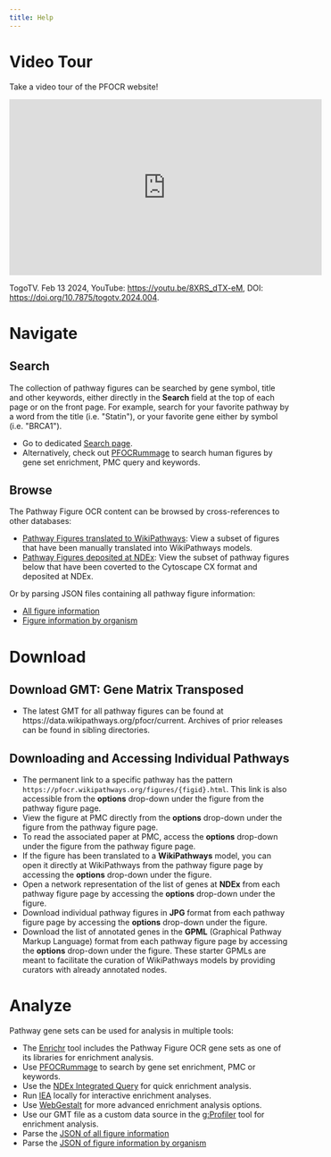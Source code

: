 ```yaml
---
title: Help
---
```

<div id="video">
 <h1>Video Tour</h1>
        <p>Take a video tour of the PFOCR website!</p>
        <p><iframe width="560" height="315" src="https://www.youtube.com/embed/8XRS_dTX-eM?si=ufH5i7Ah7Dc8sMx9" title="YouTube video player" frameborder="0" allow="accelerometer; autoplay; clipboard-write; encrypted-media; gyroscope; picture-in-picture; web-share" allowfullscreen></iframe></p>
        <p>TogoTV. Feb 13 2024, YouTube: <a href="https://youtu.be/8XRS_dTX-eM" target="_blank">https://youtu.be/8XRS_dTX-eM</a>, DOI: <a href="https://doi.org/10.7875/togotv.2024.004" target="_blank">https://doi.org/10.7875/togotv.2024.004</a>.</p>
        
<div id="navigate">
<h1>Navigate</h1>

<h2>Search</h2>
<p>The collection of pathway figures can be searched by gene symbol, title and other keywords, either directly in the <b>Search</b> field at the top of each page or on the front page. For example, search for your favorite pathway by a word from the title (i.e. "Statin"), or your favorite gene either by symbol (i.e. "BRCA1").</p>
<ul>
<li>Go to dedicated <a href="search.html">Search page</a>.</li>
<li>Alternatively, check out <a href="https://pfocrummage.maayanlab.cloud" target="_blank">PFOCRummage</a> to search human figures by gene set enrichment, PMC query and keywords.</li>
</ul>

<h2>Browse</h2>
<p>The Pathway Figure OCR content can be browsed by cross-references to other databases:</p>
<ul>
<li><a href="/browse/wikipathways.html">Pathway Figures translated to WikiPathways</a>: View a subset of figures that have been manually translated into WikiPathways models.</li>
<li><a href="/browse/ndex.html">Pathway Figures deposited at NDEx</a>: View the subset of pathway figures below that have been coverted to the Cytoscape CX format and deposited at NDEx.</li>
</ul>

<p>Or by parsing JSON files containing all pathway figure information:</p>
<ul>
<li><a href="https://pfocr.wikipathways.org/json/getFigureInfo.json">All figure information</a></li>
<li><a href="https://pfocr.wikipathways.org/json/listFiguresByOrganism.json">Figure information by organism</a></li>
</ul>
</div>

<div id="download">
<h1>Download</h1>

<h2>Download GMT: Gene Matrix Transposed</h2>
<ul>
<li>The latest GMT for all pathway figures can be found at https://data.wikipathways.org/pfocr/current. Archives of prior releases can be found in sibling directories.
</li>
</ul>

<h2>Downloading and Accessing Individual Pathways</h2>
<ul>
<li>The permanent link to a specific pathway has the pattern <code>https://pfocr.wikipathways.org/figures/{figid}.html</code>. This link is also accessible from the <b>options</b> drop-down under the figure from the pathway figure page.</li>
<li>View the figure at PMC directly from the <b>options</b> drop-down under the figure from the pathway figure page.</li>
<li>To read the associated paper at PMC, access the <b>options</b> drop-down under the figure from the pathway figure page.</li>
<li>If the figure has been translated to a <b>WikiPathways</b> model, you can open it directly at WikiPathways from the pathway figure page by accessing the <b>options</b> drop-down under the figure.</li>
<li>Open a network representation of the list of genes at <b>NDEx</b> from each pathway figure page by accessing the <b>options</b> drop-down under the figure.</li>
<li>Download individual pathway figures in <b>JPG</b> format from each pathway figure page by accessing the <b>options</b> drop-down under the figure.</li>
<li>Download the list of annotated genes in the <b>GPML</b> (Graphical Pathway Markup Language) format from each pathway figure page by accessing the <b>options</b> drop-down under the figure. These starter GPMLs are meant to facilitate the curation of WikiPathways models by providing curators with already annotated nodes.</li>
</ul>


</div>


<div id="analyze">
<h1>Analyze</h1>

<p>Pathway gene sets can be used for analysis in multiple tools:</p>
<ul>
<li>The <a href="https://maayanlab.cloud/Enrichr/" target="_blank">Enrichr</a> tool includes the Pathway Figure OCR gene sets as one of its libraries for enrichment analysis.</li>
<li>Use <a href="https://pfocrummage.maayanlab.cloud/" target="_blank">PFOCRummage</a> to search by gene set enrichment, PMC or keywords.</li>
<li>Use the <a href="https://www.ndexbio.org/iquery/" target="_blank">NDEx Integrated Query</a> for quick enrichment analysis.</li>
<li>Run <a href="https://github.com/gladstone-institutes/Interactive-Enrichment-Analysis/" target="_blank">IEA</a> locally for interactive enrichment analyses.</li>
<li>Use <a href="https://www.webgestalt.org/" target="_blank">WebGestalt</a> for more advanced enrichment analysis options.</li>
<li>Use our GMT file as a custom data source in the <a href="https://biit.cs.ut.ee/gprofiler/gost" target="_blank">g:Profiler</a> tool for enrichment analysis.</li>
<li>Parse the <a href="https://pfocr.wikipathways.org/json/getFigureInfo.json">JSON of all figure information</a></li>
<li>Parse the <a href="https://pfocr.wikipathways.org/json/listFiguresByOrganism.json">JSON of figure information by organism</a></li>
</ul>
</div>
